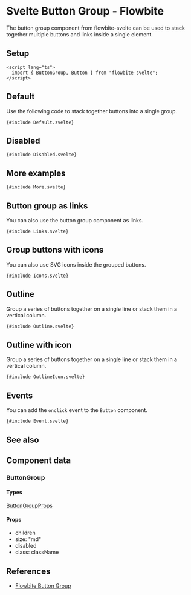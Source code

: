 # Svelte Button Group - Flowbite


<script lang="ts">
  import { CompoAttributesViewer,  GitHubCompoLinks, toKebabCase, Seealso } from '../../utils'
  import { Badge, P, A } from '$lib'
  const dirName = 'buttongroup'
  const relatedLinks = ['/docs/extend/button-toggle','/docs/components/button-group' ,'/docs/components/list-group','/docs/forms/radio#radiobutton' , '/docs/forms/checkbox#checkboxbutton'];
</script>

The button group component from flowbite-svelte can be used to stack together multiple buttons and links inside a single element.

## Setup

```svelte
<script lang="ts">
  import { ButtonGroup, Button } from "flowbite-svelte";
</script>
```

## Default

Use the following code to stack together buttons into a single group.

```svelte
{#include Default.svelte}
```

## Disabled

```svelte
{#include Disabled.svelte}
```

## More examples

```svelte
{#include More.svelte}
```

## Button group as links

You can also use the button group component as links.

```svelte
{#include Links.svelte}
```

## Group buttons with icons

You can also use SVG icons inside the grouped buttons.

```svelte
{#include Icons.svelte}
```

## Outline

Group a series of buttons together on a single line or stack them in a vertical column.

```svelte
{#include Outline.svelte}
```

## Outline with icon

Group a series of buttons together on a single line or stack them in a vertical column.

```svelte
{#include OutlineIcon.svelte}
```

## Events

You can add the `onclick` event to the `Button` component.

```svelte
{#include Event.svelte}
```

## See also

<Seealso links={relatedLinks} />

## Component data

### ButtonGroup

#### Types

[ButtonGroupProps](https://github.com/themesberg/flowbite-svelte/blob/main/src/lib/types.ts#L295)

#### Props

- children
- size: "md"
- disabled
- class: className


## References

- [Flowbite Button Group](https://flowbite.com/docs/components/button-group/)


